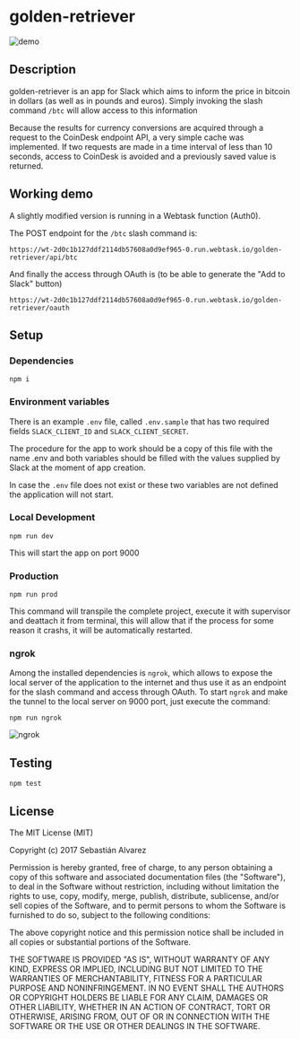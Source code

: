 # golden-retriever

![demo](https://i.imgur.com/BJaKKyc.jpg)

## Description

golden-retriever is an app for Slack which aims to inform the price in bitcoin 
in dollars (as well as in pounds and euros).
Simply invoking the slash command `/btc` will allow access to this information

Because the results for currency conversions are acquired through a request to 
the CoinDesk endpoint API, a very simple cache was implemented.
If two requests are made in a time interval of less than 10 seconds, access to CoinDesk 
is avoided and a previously saved value is returned.

## Working demo

A slightly modified version is running in a Webtask function (Auth0).

The POST endpoint for the `/btc` slash command is:
```
https://wt-2d0c1b127ddf2114db57608a0d9ef965-0.run.webtask.io/golden-retriever/api/btc
```

And finally the access through OAuth is (to be able to generate the "Add to Slack" button)
```
https://wt-2d0c1b127ddf2114db57608a0d9ef965-0.run.webtask.io/golden-retriever/oauth
```

## Setup

### Dependencies

```
npm i
```

### Environment variables

There is an example `.env` file, called `.env.sample` that has two required fields 
`SLACK_CLIENT_ID` and `SLACK_CLIENT_SECRET`.

The procedure for the app to work should be a copy of this file with the name .env 
and both variables should be filled with the values supplied by Slack at the moment of app creation.

In case the `.env` file does not exist or these two variables are not defined the application will not start.

### Local Development

```
npm run dev
```
This will start the app on port 9000

### Production

```
npm run prod
```
This command will transpile the complete project, execute it with supervisor and deattach it from terminal, this 
will allow that if the process for some reason it crashs, it will be automatically restarted.

### ngrok

Among the installed dependencies is `ngrok`, which allows to expose the local server of the application 
to the internet and thus use it as an endpoint for the slash command and access through OAuth.
To start `ngrok` and make the tunnel to the local server on 9000 port, just execute the command:

```
npm run ngrok
```

![ngrok](https://i.imgur.com/pd1feoS.jpg)


## Testing

```
npm test
```

## License
 
The MIT License (MIT)

Copyright (c) 2017 Sebastián Alvarez

Permission is hereby granted, free of charge, to any person obtaining a copy of this software and associated documentation files (the "Software"), to deal in the Software without restriction, including without limitation the rights to use, copy, modify, merge, publish, distribute, sublicense, and/or sell copies of the Software, and to permit persons to whom the Software is furnished to do so, subject to the following conditions:

The above copyright notice and this permission notice shall be included in all copies or substantial portions of the Software.

THE SOFTWARE IS PROVIDED "AS IS", WITHOUT WARRANTY OF ANY KIND, EXPRESS OR IMPLIED, INCLUDING BUT NOT LIMITED TO THE WARRANTIES OF MERCHANTABILITY, FITNESS FOR A PARTICULAR PURPOSE AND NONINFRINGEMENT. IN NO EVENT SHALL THE AUTHORS OR COPYRIGHT HOLDERS BE LIABLE FOR ANY CLAIM, DAMAGES OR OTHER LIABILITY, WHETHER IN AN ACTION OF CONTRACT, TORT OR OTHERWISE, ARISING FROM, OUT OF OR IN CONNECTION WITH THE SOFTWARE OR THE USE OR OTHER DEALINGS IN THE SOFTWARE.
